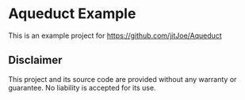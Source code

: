 # Aqueduct Example

This is an example project for https://github.com/jitJoe/Aqueduct

## Disclaimer
This project and its source code are provided without any warranty or guarantee.  No liability is accepted for its use.
